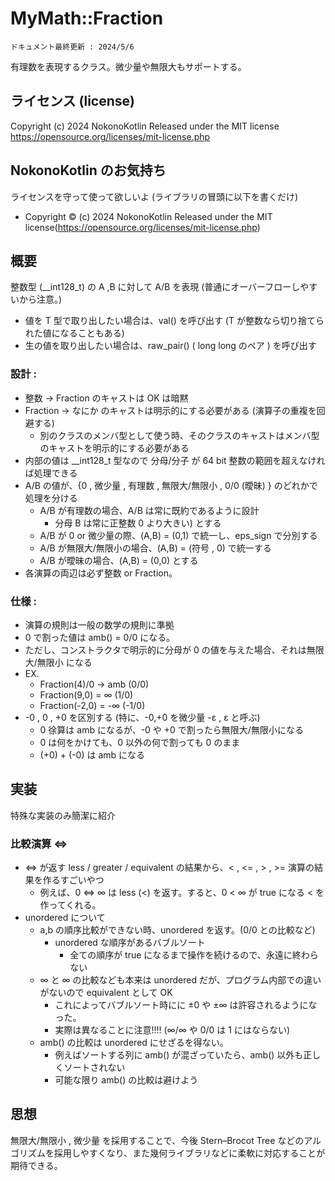 # MyMath::Fraction 
`ドキュメント最終更新 : 2024/5/6`

有理数を表現するクラス。微少量や無限大もサポートする。

## ライセンス (license)
Copyright (c) 2024 NokonoKotlin
Released under the MIT license
https://opensource.org/licenses/mit-license.php


## NokonoKotlin のお気持ち
ライセンスを守って使って欲しいよ (ライブラリの冒頭に以下を書くだけ)
- Copyright ©️ (c) 2024 NokonoKotlin Released under the MIT license(https://opensource.org/licenses/mit-license.php)



## 概要

整数型 (__int128_t) の A ,B に対して A/B を表現 (普通にオーバーフローしやすいから注意。)
 
- 値を T 型で取り出したい場合は、val<T>() を呼び出す (T が整数なら切り捨てられた値になることもある)
- 生の値を取り出したい場合は、raw_pair() ( long long のペア ) を呼び出す 

### 設計 :
- 整数 -> Fraction のキャストは OK は暗黙
- Fraction -> なにか のキャストは明示的にする必要がある (演算子の重複を回避する)
    - 別のクラスのメンバ型として使う時、そのクラスのキャストはメンバ型のキャストを明示的にする必要がある
- 内部の値は __int128_t 型なので 分母/分子 が 64 bit 整数の範囲を超えなければ処理できる
- A/B の値が、{0 , 微少量 , 有理数 , 無限大/無限小 , 0/0 (曖昧) } のどれかで処理を分ける
    - A/B が有理数の場合、A/B は常に既約であるように設計 
        - 分母 B は常に正整数 0 より大きい)  とする
    - A/B が 0 or 微少量の際、(A,B) = (0,1) で統一し、eps_sign で分別する
    - A/B が無限大/無限小の場合、(A,B) = (符号 , 0) で統一する
    - A/B が曖昧の場合、(A,B) = (0,0) とする                
- 各演算の両辺は必ず整数 or Fraction。

### 仕様 : 
- 演算の規則は一般の数学の規則に準拠
- 0 で割った値は amb() = 0/0 になる。
- ただし、コンストラクタで明示的に分母が 0 の値を与えた場合、それは無限大/無限小 になる
- EX. 
    - Fraction(4)/0 → amb (0/0)
    - Fraction(9,0) = ∞ (1/0)
    - Fraction(-2,0) = -∞ (-1/0)
- -0 , 0 , +0 を区別する (特に、-0,+0 を微少量 -ε , ε と呼ぶ)
    - 0 徐算は amb になるが、-0 や +0 で割ったら無限大/無限小になる
    - 0 は何をかけても、0 以外の何で割っても 0 のまま
    - (+0) + (-0) は amb になる


## 実装

特殊な実装のみ簡潔に紹介

### 比較演算 <=> 
- <=> が返す less / greater / equivalent の結果から、< , <= , > , >= 演算の結果を作るすごいやつ
    - 例えば、0 <=> ∞ は less (<) を返す。すると、0 < ∞ が true になる < を作ってくれる。
- unordered について
    - a,b の順序比較ができない時、unordered を返す。(0/0 との比較など)
        - unordered な順序があるバブルソート
            - 全ての順序が true になるまで操作を続けるので、永遠に終わらない
    - ∞ と ∞ の比較なども本来は unordered だが、プログラム内部での違いがないので equivalent として OK
        - これによってバブルソート時にに ±0 や ±∞ は許容されるようになった。
        - 実際は異なることに注意!!!! (∞/∞ や 0/0 は 1 にはならない)
    - amb() の比較は unordered にせざるを得ない。
        - 例えばソートする列に amb() が混ざっていたら、amb() 以外も正しくソートされない
        - 可能な限り amb() の比較は避けよう

## 思想
無限大/無限小 , 微少量 を採用することで、今後 Stern–Brocot Tree などのアルゴリズムを採用しやすくなり、また幾何ライブラリなどに柔軟に対応することが期待できる。
